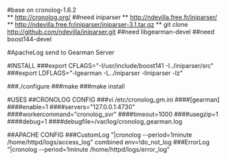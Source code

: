 #base on cronolog-1.6.2    
** http://cronolog.org/
##need iniparser 
** http://ndevilla.free.fr/iniparser/
** http://ndevilla.free.fr/iniparser/iniparser-3.1.tar.gz
** git clone http://github.com/ndevilla/iniparser.git
##need libgearman-devel
##need boost144-devel

#ApacheLog send to Gearman Server

#INSTALL
###export CFLAGS="-I/usr/include/boost141 -I../iniparser/src"
###export LDFLAGS="-lgearman -L../iniparser -liniparser -lz"

###./configure
###make
###make install

#USES
##CRONOLOG CONFIG
###vi /etc/cronolog_gm.ini
####[gearman]
####enable=1
####servers="127.0.0.1:4730"
####workercommand="cronolog_svr"
####timeout=1000
####usegzip=1
####debug=1
####debugfile=/var/log/cronolog_gearman.log


##APACHE CONFIG
###CustomLog "|cronolog --period=1minute /home/httpd/logs/access_log" combined env=!do_not_log
###ErrorLog "|cronolog --period=1minute /home/httpd/logs/error_log"

